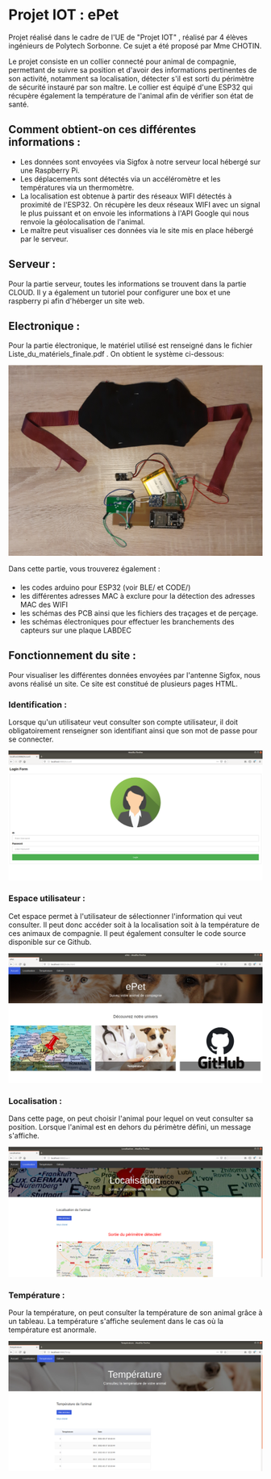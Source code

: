 # Projet IOT : ePet

Projet réalisé dans le cadre de l'UE de "Projet IOT" , réalisé par 4 élèves ingénieurs de Polytech Sorbonne. Ce sujet a été proposé par Mme CHOTIN.

Le projet consiste en un collier connecté pour animal de compagnie, permettant de suivre sa position et d'avoir des informations pertinentes de son activité, notamment sa localisation, détecter s'il est sorti du périmètre de sécurité instauré par son maître. Le collier est équipé d'une ESP32 qui récupère également la température de l'animal afin de vérifier son état de santé.

## Comment obtient-on ces différentes informations :
 - Les données sont envoyées via Sigfox à notre serveur local hébergé sur une Raspberry Pi.  
 - Les déplacements sont détectés via un accéléromètre et les températures via un thermomètre.
 - La localisation est obtenue à partir des réseaux WIFI détectés à proximité de l'ESP32. On récupère les deux réseaux WIFI avec un signal le plus puissant et on envoie les informations à l'API Google qui nous renvoie la géolocalisation de l'animal.
 - Le maître peut visualiser ces données via le site mis en place hébergé par le serveur.

## Serveur :

Pour la partie serveur, toutes les informations se trouvent dans la partie CLOUD. Il y a également un tutoriel pour configurer une box et une raspberry pi afin d'héberger un site web.

## Electronique :

Pour la partie électronique, le matériel utilisé est renseigné dans le fichier Liste_du_matériels_finale.pdf . On obtient le système ci-dessous:

![Electronique](VISUELS/PCB_avec_support.jpg)    

Dans cette partie, vous trouverez également :
####
 * les codes arduino pour ESP32 (voir BLE/ et CODE/)
 * les différentes adresses MAC à exclure pour la détection des adresses MAC des WIFI
 * les schémas des PCB ainsi que les fichiers des traçages et de perçage.
 * les schémas électroniques pour effectuer les branchements des capteurs sur une plaque LABDEC  

## Fonctionnement du site :

Pour visualiser les différentes données envoyées par l'antenne Sigfox, nous avons réalisé un site. Ce site est constitué de plusieurs pages HTML.

### Identification :

Lorsque qu'un utilisateur veut consulter son compte utilisateur, il doit obligatoirement renseigner son identifiant ainsi que son mot de passe pour se connecter.

![Site Identification](VISUELS/Page_accueil_site.png)

### Espace utilisateur :

Cet espace permet à l'utilisateur de sélectionner l'information qui veut consulter. Il peut donc accéder soit à la localisation soit à la température de ces animaux de compagnie. Il peut également consulter le code source disponible sur ce Github.

![Site Espace Utilisateur](VISUELS/Page_user_site.png)

### Localisation :

Dans cette page, on peut choisir l'animal pour lequel on veut consulter sa position. Lorsque l'animal est en dehors du périmètre défini, un message s'affiche.

![Site Localisation](VISUELS/Localisation_site.png)

### Température :  

Pour la température, on peut consulter la température de son animal grâce à un tableau. La température s'affiche seulement dans le cas où la température est anormale.

![Site Température](VISUELS/Temperature_site.png)
